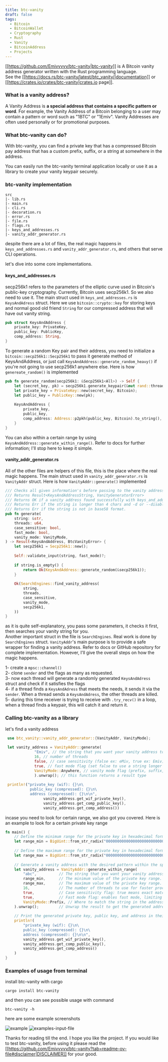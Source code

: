 ```yaml
---
title: btc-vanity
draft: false
tags:
  - Bitcoin
  - BitcoinWallet
  - Cryptography
  - Rust
  - Vanity
  - BitcoinAddress
  - Projects
---
```

[[https://github.com/Emivvvvv/btc-vanity|btc-vanity]] is A Bitcoin vanity address generator written with the Rust programming language.
<br>
See the [[https://docs.rs/btc-vanity/latest/btc_vanity/|documentation]] or [[https://crates.io/crates/btc-vanity|crates.io page]].

### What is a vanity address?

A Vanity Address is **a special address that contains a specific pattern or word**. For example, the Vanity Address of a Bitcoin belonging to a user may contain a pattern or word such as "1BTC" or "1Emiv". Vanity Addresses are often used personally or for promotional purposes.

### What btc-vanity can do?

With btc-vanity, you can find a private key that has a compressed Bitcoin pay address that has a custom prefix, suffix, or a string at somewhere in the address.

You can easily run the btc-vanity terminal application locally or use it as a library to create your vanity keypair securely.

### btc-vanity implementation

```
src
|- lib.rs
|- main.rs
|- cli.rs
|- decoration.rs
|- error.rs
|- file.rs
|- flags.rs
|- keys_and_addresses.rs
|- vanity_addr_generator.rs
```

despite there are a lot of files, the real magic happens in `keys_and_addresses.rs` and `vanity_addr_generator.rs`, and others that serve CLI operations.

let's dive into some core implementations.

#### keys_and_addresses.rs

secp256k1 refers to the parameters of the elliptic curve used in Bitcoin's public-key cryptography. Currently, Bitcoin uses secp256k1. So we also need to use it. The main struct used in `keys_and_addresses.rs` is `KeysAndAdress` struct. Here we use `bitcoin::crypto::key` for storing keys and normal good old friend `String` for our compressed address that will have out vanity string.
```rust
pub struct KeysAndAddress {  
    private_key: PrivateKey,  
    public_key: PublicKey,  
    comp_address: String,  
}
```
To generate a random Key pair and their address, you need to initialize a `bitcoin::secp256k1::Secp256k1` to pass it generate method of KeysAndAddress, or just call `KeysAndAddress::generate_random_heavy()` if you're not going to use secp256k1 anywhere else. Here is how `genereate_random()` is implemented

```rust
pub fn generate_random(secp256k1: &Secp256k1<All>) -> Self {  
    let (secret_key, pk) = secp256k1.generate_keypair(&mut rand::thread_rng());  
    let private_key = PrivateKey::new(secret_key, Bitcoin);  
    let public_key = PublicKey::new(pk);  
  
    KeysAndAddress {  
        private_key,  
        public_key,  
        comp_address: Address::p2pkh(public_key, Bitcoin).to_string(),  
    }  
}
```
You can also within a certain range by using `KeysAndAddress::generate_within_range()`. Refer to docs for further information; I'll stop here to keep it simple.

#### vanity_addr_generator.rs

All of the other files are helpers of this file, this is the place where the real magic happens. The main struct used in `vanity_addr_generator.rs` is `VanityAddr` struct. Here is how `VanityAddr::generate()` implemented
```rust
/// Checks all given information's before passing to the vanity address finder function.  
/// Returns Result<KeysAndAddressString, VanityGeneratorError>  
/// Returns OK if a vanity address found successfully with keys_and_address::KeysAndAddress struct  
/// Returns Err if the string is longer than 4 chars and -d or --disable-fast-mode flags are not given.  
/// Returns Err if the string is not in base58 format.  
pub fn generate(  
    string: &str,  
    threads: u64,  
    case_sensitive: bool,  
    fast_mode: bool,  
    vanity_mode: VanityMode,  
) -> Result<KeysAndAddress, BtcVanityError> {  
    let secp256k1 = Secp256k1::new();  
  
    Self::validate_input(string, fast_mode)?;  
  
    if string.is_empty() {  
        return Ok(KeysAndAddress::generate_random(&secp256k1));  
    }  
  
    Ok(SearchEngines::find_vanity_address(  
        string,  
        threads,  
        case_sensitive,  
        vanity_mode,  
        secp256k1,  
    ))  
}
```

as it is quite self-explanatory, you pass some parameters, it checks it first, then searches your vanity string for you.
<br>
Another important struct in the file is `SearchEngines`. Real work is done by `SearchEngines` struct. `VanityAddr`'s main purpose is to provide a safe wrapper for finding a vanity address. Refer to docs or GitHub repository for complete implementation. However, I'll give the overall steps on how the magic happens.

1- create a `mpsc::channel()`
<br>
2- clone `sender` and the flags as many as requested.
<br>
3- now each thread will generate a randomly generated `KeysAndAdress` struct and check if it satisfies the flags
<br>
4- if a thread finds a `KeysAndAdress` that meets the needs, it sends it via the `sender`. When a thread sends a `KeysAndAdress`, the other threads are killed.
<br>
5- during this time receiver is trying to receive with `.try_recv()` in a loop, when a thread finds a keypair, this will catch it and return it.

### Calling btc-vanity as a library

let's find a vanity address
```rust
 use btc_vanity::vanity_addr_generator::{VanityAddr, VanityMode};  
  
 let vanity_address = VanityAddr::generate(  
             "Emiv", // the string that you want your vanity address to include.  
             16, // number of threads  
             false, // case sensitivity (false ex: eMiv, true ex: Emiv)  
             true, // fast mode flag (set false to use a string longer than 4 chars)  
             VanityMode::Anywhere, // vanity mode flag (prefix, suffix, anywhere available)  
             ).unwrap(); // this function returns a result type  
  
 println!("private_key (wif): {}\n\  
           public_key (compressed): {}\n\  
           address (compressed): {}\n\n",  
                 vanity_address.get_wif_private_key(),  
                 vanity_address.get_comp_public_key(),  
                 vanity_address.get_comp_address())
```
incase you need to look for certain range, we also got you covered. Here is an example to look for a certain private key range

```rust
fn main() {  
    // Define the minimum range for the private key in hexadecimal format.  
    let range_min = BigUint::from_str_radix("0000000000000000000000000000000000000000000000100000000000000000", 16).unwrap();  
  
    // Define the maximum range for the private key in hexadecimal format.  
    let range_max = BigUint::from_str_radix("00000000000000000000000000000000000000000000001FFFFFFFFFFFFFFFFF", 16).unwrap();  
  
    // Generate a vanity address with the desired pattern within the specified range.  
    let vanity_address = VanityAddr::generate_within_range(  
        "abc",          // The string that you want your vanity address to include (as a prefix in this case).  
        range_min,      // The minimum value of the private key range.  
        range_max,      // The maximum value of the private key range.  
        16,             // The number of threads to use for faster processing.  
        true,           // Case sensitivity flag: true means exact match, false means case-insensitive match.  
        true,           // Fast mode flag: enables fast mode, limiting the string length to 4 characters.  
        VanityMode::Prefix, // Where to match the string in the address (Prefix in this case).  
    ).unwrap();         // Unwrap the result to get the generated address or panic on error.  
  
    // Print the generated private key, public key, and address in their respective formats.  
    println!(  
        "private_key (wif): {}\n\  
        public_key (compressed): {}\n\  
        address (compressed): {}\n\n",  
        vanity_address.get_wif_private_key(),  
        vanity_address.get_comp_public_key(),  
        vanity_address.get_comp_address()  
    )  
}
```
### Examples of usage from terminal

install btc-vanity with cargo
```
cargo install btc-vanity
```
and then you can see possible usage with command
```
btc-vanity -h
```
here are some example screenshots

![example](example.png)
![examples-input-file](examples-input-file.png)

Thanks for reading till the end. I hope you like the project. If you would like to test btc-vanity, before using it please read the [[https://github.com/Emivvvvv/btc-vanity?tab=readme-ov-file#disclaimer|DISCLAIMER]] for your good.